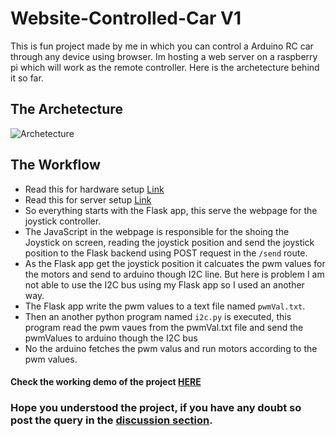 # Website-Controlled-Car V1
This is fun project made by me in which you can control a Arduino RC car through any device using browser. Im hosting a web server on a raspberry pi which will work as the remote controller. Here is the archetecture behind it so far.
## The Archetecture
![Archetecture](https://i.ibb.co/tpj3FGW/Untitled-document-1.png)
## The Workflow
+ Read this for hardware setup [Link](Hardware-setup.md)
+ Read this for server setup [Link](Server-setup.md)
+ So everything starts with the Flask app, this serve the webpage for the joystick controller. 
+ The JavaScript in the webpage is responsible for the shoing the Joystick on screen, reading the joystick position and send the joystick position to the Flask backend using POST request in the `/send` route.
+ As the Flask app get the joystick position it calcuates the pwm values for the motors and send to arduino though I2C line. But here is problem I am not able to use the I2C bus using my Flask app so I used an another way.
+ The Flask app write the pwm values to a text file named `pwmVal.txt`.
+ Then an another python program named `i2c.py` is executed, this program read the pwm vaues from the pwmVal.txt file and send the pwmValues to arduino though the I2C bus
+ No the arduino fetches the pwm valus and run motors according to the pwm values. 

#### Check the working demo of the project [HERE](https://youtu.be/WVhgLSC9BpA)

### Hope you understood the project, if you have any doubt so post the query in the [discussion section](https://github.com/anurag3301/Website-Controlled-Car/discussions).
